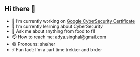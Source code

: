 ## Hi there 👋

- 🔭 I’m currently working on [Google CyberSecurity Certificate](https://www.coursera.org/professional-certificates/google-cybersecurity#courses)  
- 🌱 I’m currently learning about CyberSecurity  
- 💬 Ask me about anything from food to f1!  
- 📫 How to reach me: adya.singhal@gmail.com  
- 😄 Pronouns: she/her  
- ⚡ Fun fact: I'm a part time trekker and birder  

<!--
**adyasinghal/adyasinghal** is a ✨ _special_ ✨ repository because its `README.md` (this file) appears on your GitHub profile.

Here are some ideas to get you started:

- 🔭 I’m currently working on ...
- 🌱 I’m currently learning ...
- 👯 I’m looking to collaborate on ...
- 🤔 I’m looking for help with ...
- 💬 Ask me about ...
- 📫 How to reach me: ...
- 😄 Pronouns: ...
- ⚡ Fun fact: ...
-->
